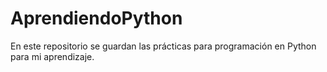 # AprendiendoPython

En este repositorio se guardan las prácticas para programación en Python para mi aprendizaje.

